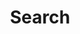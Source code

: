 ---
title: "Search"
slug: "search"
layout: "search"
hidden: true
sitemap:
    disable: true
noindex: true
outputs:
    - html
    - json
menu:
    main:
        weight: 10
        params: 
            icon: search
---